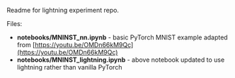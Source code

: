 Readme for lightning experiment repo.

Files:

- **notebooks/MNINST_nn.ipynb** - basic PyTorch MNIST example adapted from [https://youtu.be/OMDn66kM9Qc](https://youtu.be/OMDn66kM9Qc)  
- **notebooks/MNINST_lightning.ipynb** - above notebook updated to use lightning rather than vanilla PyTorch

